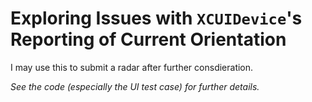 # Exploring Issues with `XCUIDevice`'s Reporting of Current Orientation

I may use this to submit a radar after further consdieration. 

_See the code (especially the UI test case) for further details._

